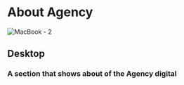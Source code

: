 # About Agency

![MacBook - 2](https://user-images.githubusercontent.com/73085812/108515379-c2e5ae00-72a3-11eb-91ec-d46d842b7a4a.png)
## Desktop
### A section that shows about of the Agency digital
